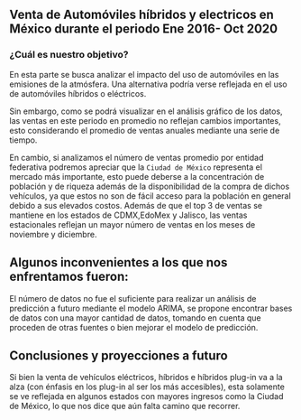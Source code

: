 ## Venta de Automóviles híbridos y electricos en México durante el periodo Ene 2016- Oct 2020

### ¿Cuál es nuestro objetivo?
En esta parte se busca analizar el impacto del uso de automóviles en las emisiones de la atmósfera. Una alternativa podría verse reflejada en el uso de automóviles híbridos o eléctricos.

Sin embargo, como se podrá visualizar en el análisis gráfico de los datos, las ventas en este periodo en promedio no reflejan cambios importantes, esto considerando el promedio 
de ventas anuales mediante una serie de tiempo.

En cambio, si analizamos el número de ventas promedio por entidad federativa podremos apreciar que la ```Ciudad de México``` representa el mercado más importante, esto puede deberse
a la concentración de población y de riqueza además de la disponibilidad de la compra de dichos vehículos, ya que estos no son de fácil acceso para la población en general debido a 
sus elevados costos. Además de que el top 3 de ventas se mantiene en los estados de CDMX,EdoMex y Jalisco, las ventas estacionales reflejan un mayor número de ventas en los meses 
de noviembre y diciembre. 
## Algunos inconvenientes a los que nos enfrentamos fueron:
El número de datos no fue el suficiente para realizar un análisis de predicción a futuro mediante el modelo ARIMA, se propone encontrar bases de datos con una mayor cantidad de datos, tomando en cuenta que proceden de otras fuentes o bien mejorar el modelo de predicción.

## Conclusiones y proyecciones a futuro
Si bien la venta de vehículos eléctricos, híbridos e híbridos plug-in va a la alza (con énfasis en los plug-in al ser los más accesibles), esta solamente se ve reflejada en algunos estados con mayores ingresos como la Ciudad de México, lo que nos dice que aún falta camino que recorrer.
